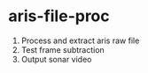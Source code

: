 # aris-file-proc

1. Process and extract aris raw file
2. Test frame subtraction
3. Output sonar video

